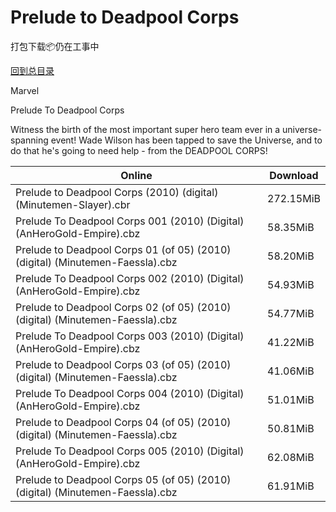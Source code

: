 # Prelude to Deadpool Corps

打包下载📦仍在工事中

[回到总目录](/Catalogs.md)

Marvel

Prelude To Deadpool Corps

Witness the birth of the most important super hero team ever in a universe-spanning event! Wade Wilson has been tapped to save the Universe, and to do that he's going to need help - from the DEADPOOL CORPS!





Online | Download
--- | ---
Prelude to Deadpool Corps (2010) (digital) (Minutemen-Slayer).cbr | 272.15MiB
Prelude To Deadpool Corps 001 (2010) (Digital) (AnHeroGold-Empire).cbz | 58.35MiB
Prelude to Deadpool Corps 01 (of 05) (2010) (digital) (Minutemen-Faessla).cbz | 58.20MiB
Prelude To Deadpool Corps 002 (2010) (Digital) (AnHeroGold-Empire).cbz | 54.93MiB
Prelude to Deadpool Corps 02 (of 05) (2010) (digital) (Minutemen-Faessla).cbz | 54.77MiB
Prelude To Deadpool Corps 003 (2010) (Digital) (AnHeroGold-Empire).cbz | 41.22MiB
Prelude to Deadpool Corps 03 (of 05) (2010) (digital) (Minutemen-Faessla).cbz | 41.06MiB
Prelude To Deadpool Corps 004 (2010) (Digital) (AnHeroGold-Empire).cbz | 51.01MiB
Prelude to Deadpool Corps 04 (of 05) (2010) (digital) (Minutemen-Faessla).cbz | 50.81MiB
Prelude To Deadpool Corps 005 (2010) (Digital) (AnHeroGold-Empire).cbz | 62.08MiB
Prelude to Deadpool Corps 05 (of 05) (2010) (digital) (Minutemen-Faessla).cbz | 61.91MiB